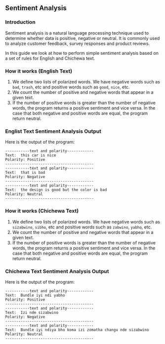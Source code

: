 ## Sentiment Analysis

### Introduction

Sentiment analysis is a natural language processing technique used to determine whether data is positive, negative or neutral. It is commonly used to analyze customer feedback, survey responses and product reviews. 

In this guide we look at how to perform simple sentiment analysis based on a set of rules for English and Chichewa text. 

### How it works (English Text)

1. We define two lists of polarized words. We have negative words such as `bad`, `trash`, etc and positive words such as `good`, `nice`, etc. 
2. We count the number of positive and negative words that appear in a given text. 
3. If the number of positive words is greater than the number of negative words, the program returns a positive sentiment and vice versa. In the case that both negative and positive words are equal, the program return neutral.

### Englist Text Sentiment Analysis Output

Here is the output of the program:
```
-----------text and polarity------------
Text:  this car is nice
Polarity: Positive
----------------------------------------
-----------text and polarity------------
Text:  that is bad
Polarity: Negative
----------------------------------------
-----------text and polarity------------
Text:  the design is good but the color is bad
Polarity: Neutral
----------------------------------------
```

### How it works (Chichewa Text)

1. We define two lists of polarized words. We have negative words such as `sizabwino`, `sibho`, etc and positive words such as `zabwino`, `yabho`, etc. 
2. We count the number of positive and negative words that appear in a given text. 
3. If the number of positive words is greater than the number of negative words, the program returns a positive sentiment and vice versa. In the case that both negative and positive words are equal, the program return neutral.

### Chichewa Text Sentiment Analysis Output

Here is the output of the program:

    -----------text and polarity------------
    Text:  Bundle iyi ndi yabho
    Polarity: Positive
    ----------------------------------------
    -----------text and polarity------------
    Text:  Izi nde sizabwino
    Polarity: Negative
    ----------------------------------------
    -----------text and polarity------------
    Text:  Bundle iyi ndiya bho koma izi zomatha changu nde sizabwino
    Polarity: Neutral
    ----------------------------------------





